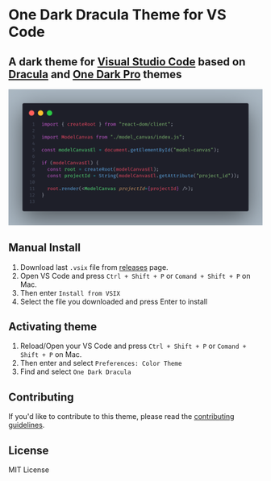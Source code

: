 # One Dark Dracula Theme for VS Code

## A dark theme for [Visual Studio Code](http://code.visualstudio.com) based on [Dracula](https://github.com/dracula/visual-studio-code) and [One Dark Pro](https://github.com/Binaryify/OneDark-Pro) themes

![preview](https://github.com/wilfison/one-dark-dracula/raw/HEAD/preview.png)

## Manual Install

1. Download last `.vsix` file from [releases](https://github.com/Wilfison/one-dark-dracula/releases) page.
2. Open VS Code and press `Ctrl + Shift + P` or `Comand + Shift + P` on Mac.
3. Then enter `Install from VSIX`
4. Select the file you downloaded and press Enter to install

## Activating theme

1. Reload/Open your VS Code and press `Ctrl + Shift + P` or `Comand + Shift + P` on Mac.
2. Then enter and select `Preferences: Color Theme`
3. Find and select `One Dark Dracula`

## Contributing

If you'd like to contribute to this theme, please read the [contributing guidelines](./CONTRIBUTING.md).

## License

MIT License
